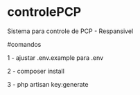 # controlePCP
Sistema para controle de PCP - Respansivel

#comandos

1 - ajustar .env.example para .env

2 - composer install

3 - php artisan key:generate

